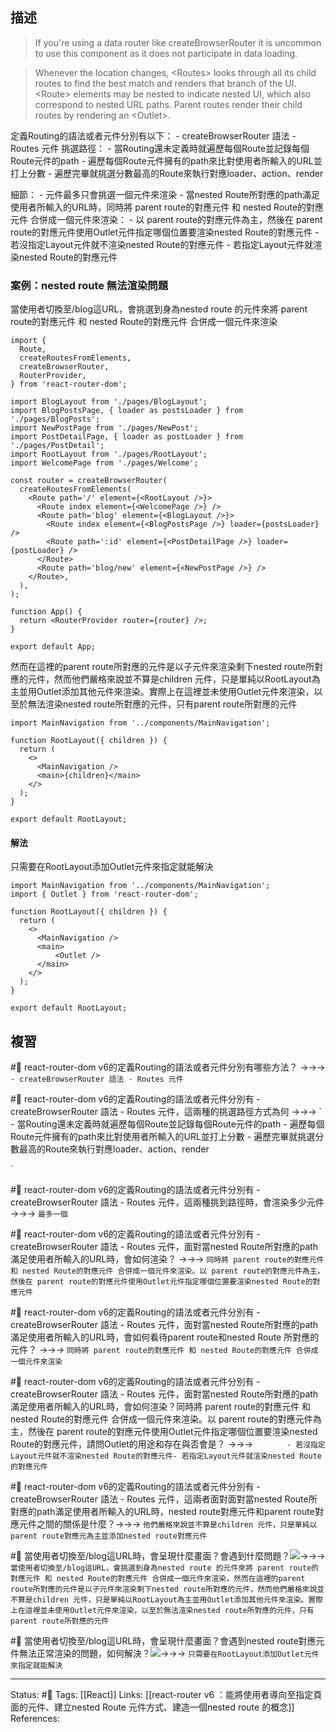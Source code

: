 ## 描述


> If you're using a data router like createBrowserRouter it is uncommon to use this component as it does not participate in data loading.

> Whenever the location changes, \<Routes\> looks through all its child routes to find the best match and renders that branch of the UI. \<Route\> elements may be nested to indicate nested UI, which also correspond to nested URL paths. Parent routes render their child routes by rendering an \<Outlet\>.



定義Routing的語法或者元件分別有以下：
	- createBrowserRouter 語法
	- Routes 元件
挑選路徑：
	- 當Routing還未定義時就遍歷每個Route並記錄每個Route元件的path
	- 遍歷每個Route元件擁有的path來比對使用者所輸入的URL並打上分數
	- 遍歷完畢就挑選分數最高的Route來執行對應loader、action、render

細節：
	- 元件最多只會挑選一個元件來渲染
	- 當nested Route所對應的path滿足使用者所輸入的URL時，同時將 parent route的對應元件 和 nested Route的對應元件 合併成一個元件來渲染：
		- 以 parent route的對應元件為主，然後在 parent route的對應元件使用Outlet元件指定哪個位置要渲染nested Route的對應元件
			- 若沒指定Layout元件就不渲染nested Route的對應元件
			- 若指定Layout元件就渲染nested Route的對應元件


### 案例：nested route 無法渲染問題

當使用者切換至/blog這URL，會挑選到身為nested route 的元件來將 parent route的對應元件 和 nested Route的對應元件 合併成一個元件來渲染

```
import {
  Route,
  createRoutesFromElements,
  createBrowserRouter,
  RouterProvider,
} from 'react-router-dom';

import BlogLayout from './pages/BlogLayout';
import BlogPostsPage, { loader as postsLoader } from './pages/BlogPosts';
import NewPostPage from './pages/NewPost';
import PostDetailPage, { loader as postLoader } from './pages/PostDetail';
import RootLayout from './pages/RootLayout';
import WelcomePage from './pages/Welcome';

const router = createBrowserRouter(
  createRoutesFromElements(
    <Route path='/' element={<RootLayout />}>
      <Route index element={<WelcomePage />} />
      <Route path='blog' element={<BlogLayout />}>
        <Route index element={<BlogPostsPage />} loader={postsLoader} />
        <Route path=':id' element={<PostDetailPage />} loader={postLoader} />
      </Route>
      <Route path='blog/new' element={<NewPostPage />} />
    </Route>,
  ),
);

function App() {
  return <RouterProvider router={router} />;
}

export default App;

```

然而在這裡的parent route所對應的元件是以子元件來渲染剩下nested route所對應的元件，然而他們嚴格來說並不算是children 元件，只是單純以RootLayout為主並用Outlet添加其他元件來渲染。實際上在這裡並未使用Outlet元件來渲染，以至於無法渲染nested route所對應的元件，只有parent route所對應的元件

```
import MainNavigation from '../components/MainNavigation';

function RootLayout({ children }) {
  return (
    <>
      <MainNavigation />
      <main>{children}</main>
    </>
  );
}

export default RootLayout;
```


#### 解法
只需要在RootLayout添加Outlet元件來指定就能解決

```
import MainNavigation from '../components/MainNavigation';
import { Outlet } from 'react-router-dom';

function RootLayout({ children }) {
  return (
    <>
      <MainNavigation />
      <main>
	      <Outlet />
      </main>
    </>
  );
}

export default RootLayout;
```



## 複習

#🧠 react-router-dom v6的定義Routing的語法或者元件分別有哪些方法？ ->->-> `	- createBrowserRouter 語法 - Routes 元件`
<!--SR:!2023-02-21,33,248-->

#🧠 react-router-dom v6的定義Routing的語法或者元件分別有	- createBrowserRouter 語法 - Routes 元件，這兩種的挑選路徑方式為何 ->->-> `	- 當Routing還未定義時就遍歷每個Route並記錄每個Route元件的path - 遍歷每個Route元件擁有的path來比對使用者所輸入的URL並打上分數 - 遍歷完畢就挑選分數最高的Route來執行對應loader、action、render
<!--SR:!2023-02-04,23,250-->
`

#🧠 react-router-dom v6的定義Routing的語法或者元件分別有	- createBrowserRouter 語法 - Routes 元件，這兩種挑到路徑時，會渲染多少元件 ->->-> `最多一個`
<!--SR:!2023-02-25,35,248-->

#🧠 react-router-dom v6的定義Routing的語法或者元件分別有	- createBrowserRouter 語法 - Routes 元件，面對當nested Route所對應的path滿足使用者所輸入的URL時，會如何渲染？ ->->-> `同時將 parent route的對應元件 和 nested Route的對應元件 合併成一個元件來渲染。以 parent route的對應元件為主，然後在 parent route的對應元件使用Outlet元件指定哪個位置要渲染nested Route的對應元件`
<!--SR:!2023-02-09,26,250-->

#🧠  react-router-dom v6的定義Routing的語法或者元件分別有	- createBrowserRouter 語法 - Routes 元件，面對當nested Route所對應的path滿足使用者所輸入的URL時，會如何看待parent route和nested Route 所對應的元件？ ->->-> `同時將 parent route的對應元件 和 nested Route的對應元件 合併成一個元件來渲染`
<!--SR:!2023-02-16,29,248-->

#🧠  react-router-dom v6的定義Routing的語法或者元件分別有	- createBrowserRouter 語法 - Routes 元件，面對當nested Route所對應的path滿足使用者所輸入的URL時，會如何渲染？同時將 parent route的對應元件 和 nested Route的對應元件 合併成一個元件來渲染。以 parent route的對應元件為主，然後在 parent route的對應元件使用Outlet元件指定哪個位置要渲染nested Route的對應元件，請問Outlet的用途和存在與否會是？ ->->-> `		- 若沒指定Layout元件就不渲染nested Route的對應元件- 若指定Layout元件就渲染nested Route的對應元件`
<!--SR:!2023-02-10,27,250-->

#🧠  react-router-dom v6的定義Routing的語法或者元件分別有	- createBrowserRouter 語法 - Routes 元件，這兩者面對面對當nested Route所對應的path滿足使用者所輸入的URL時，nested route對應元件和parent route對應元件之間的關係是什麼？->->-> `他們嚴格來說並不算是children 元件，只是單純以parent route對應元為主並添加nested route對應元件`
<!--SR:!2023-02-19,29,230-->


#🧠 當使用者切換至/blog這URL時，會呈現什麼畫面？會遇到什麼問題？![](https://res.cloudinary.com/dqfxgtyoi/image/upload/v1672511933/blog/react/react-router/v6/nested-route/outlet-error-example_gcu2ed.png)->->-> `當使用者切換至/blog這URL，會挑選到身為nested route 的元件來將 parent route的對應元件 和 nested Route的對應元件 合併成一個元件來渲染，然而在這裡的parent route所對應的元件是以子元件來渲染剩下nested route所對應的元件，然而他們嚴格來說並不算是children 元件，只是單純以RootLayout為主並用Outlet添加其他元件來渲染。實際上在這裡並未使用Outlet元件來渲染，以至於無法渲染nested route所對應的元件，只有parent route所對應的元件`
<!--SR:!2023-01-24,15,248-->


#🧠 當使用者切換至/blog這URL時，會呈現什麼畫面？會遇到nested route對應元件無法正常渲染的問題，如何解決？![](https://res.cloudinary.com/dqfxgtyoi/image/upload/v1672511933/blog/react/react-router/v6/nested-route/outlet-error-example_gcu2ed.png)->->-> `只需要在RootLayout添加Outlet元件來指定就能解決`
<!--SR:!2023-01-24,12,228-->




---
Status: #🌱 
Tags:
[[React]]
Links:
[[react-router v6 ：能將使用者導向至指定頁面的元件、建立nested Route 元件方式、建造一個nested route 的概念]]
References: